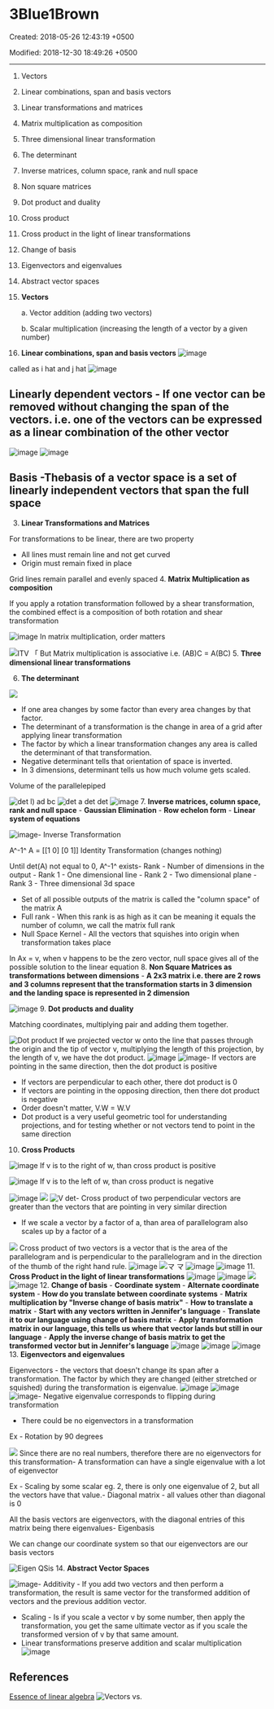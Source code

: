 # 3Blue1Brown

Created: 2018-05-26 12:43:19 +0500

Modified: 2018-12-30 18:49:26 +0500

---

1. Vectors

2. Linear combinations, span and basis vectors

3. Linear transformations and matrices

4. Matrix multiplication as composition

5. Three dimensional linear transformation

6. The determinant

7. Inverse matrices, column space, rank and null space

8. Non square matrices

9. Dot product and duality

10. Cross product

11. Cross product in the light of linear transformations

12. Change of basis

13. Eigenvectors and eigenvalues

14. Abstract vector spaces
1. **Vectors**

    a.  Vector addition (adding two vectors)

    b.  Scalar multiplication (increasing the length of a vector by a given number)

2. **Linear combinations, span and basis vectors**
![image](media/3Blue1Brown-image1.png)

called as i hat and j hat
![image](media/3Blue1Brown-image2.png)

## Linearly dependent vectors - If one vector can be removed without changing the span of the vectors. i.e. one of the vectors can be expressed as a linear combination of the other vector

![image](media/3Blue1Brown-image3.png)
![image](media/3Blue1Brown-image4.png)

## Basis -**The**basis of a vector space is a set of linearly independent vectors that span the full space

3. **Linear Transformations and Matrices**

For transformations to be linear, there are two property

- All lines must remain line and not get curved
- Origin must remain fixed in place

Grid lines remain parallel and evenly spaced
4.  **Matrix Multiplication as composition**

If you apply a rotation transformation followed by a shear transformation, the combined effect is a composition of both rotation and shear transformation

![image](media/3Blue1Brown-image5.png)
In matrix multiplication, order matters

![ITV 「 ](media/3Blue1Brown-image6.png)
But Matrix multiplication is associative i.e. (AB)C = A(BC)
5.  **Three dimensional linear transformations**

6. **The determinant**

![](media/3Blue1Brown-image7.png)

- If one area changes by some factor than every area changes by that factor.
- The determinant of a transformation is the change in area of a grid after applying linear transformation
- The factor by which a linear transformation changes any area is called the determinant of that transformation.
- Negative determinant tells that orientation of space is inverted.
- In 3 dimensions, determinant tells us how much volume gets scaled.

Volume of the parallelepiped

![det l) ad bc ](media/3Blue1Brown-image8.png)
![det a det det ](media/3Blue1Brown-image9.png)
![image](media/3Blue1Brown-image10.png)
7.  **Inverse matrices, column space, rank and null space**
    -   **Gaussian Elimination**
    -   **Row echelon form**
    -   **Linear system of equations**

![image](media/3Blue1Brown-image11.png)-   Inverse Transformation

A^-1^ A = [[1 0] [0 1]] Identity Transformation (changes nothing)

Until det(A) not equal to 0, A^-1^ exists-   Rank - Number of dimensions in the output
    -   Rank 1 - One dimensional line
    -   Rank 2 - Two dimensional plane
    -   Rank 3 - Three dimensional 3d space

- Set of all possible outputs of the matrix is called the "column space" of the matrix A
- Full rank - When this rank is as high as it can be meaning it equals the number of column, we call the matrix full rank
- Null Space Kernel - All the vectors that squishes into origin when transformation takes place

In Ax = v, when v happens to be the zero vector, null space gives all of the possible solution to the linear equation
8.  **Non Square Matrices as transformations between dimensions**
    -   **A 2x3 matrix i.e. there are 2 rows and 3 columns represent that the transformation starts in 3 dimension and the landing space is represented in 2 dimension**

![image](media/3Blue1Brown-image12.png)
9.  **Dot products and duality**

Matching coordinates, multiplying pair and adding them together.

![Dot product ](media/3Blue1Brown-image13.png)
If we projected vector w onto the line that passes through the origin and the tip of vector v, multiplying the length of this projection, by the length of v, we have the dot product.
![image](media/3Blue1Brown-image14.png)
![image](media/3Blue1Brown-image15.png)-   If vectors are pointing in the same direction, then the dot product is positive

- If vectors are perpendicular to each other, there dot product is 0
- If vectors are pointing in the opposing direction, then there dot product is negative
- Order doesn't matter, V.W = W.V
- Dot product is a very useful geometric tool for understanding projections, and for testing whether or not vectors tend to point in the same direction

10. **Cross Products**

![image](media/3Blue1Brown-image16.png)
If v is to the right of w, than cross product is positive

![image](media/3Blue1Brown-image17.png)
If v is to the left of w, than cross product is negative

![image](media/3Blue1Brown-image18.png)
![](media/3Blue1Brown-image19.png)
![V det ](media/3Blue1Brown-image20.png)-   Cross product of two perpendicular vectors are greater than the vectors that are pointing in very similar direction

- If we scale a vector by a factor of a, than area of parallelogram also scales up by a factor of a

![](media/3Blue1Brown-image21.png)
Cross product of two vectors is a vector that is the area of the parallelogram and is perpendicular to the parallelogram and in the direction of the thumb of the right hand rule.
![image](media/3Blue1Brown-image22.png)
![マ マ ](media/3Blue1Brown-image23.png)
![image](media/3Blue1Brown-image24.png)
![image](media/3Blue1Brown-image25.png)
11. **Cross Product in the light of linear transformations**
![image](media/3Blue1Brown-image26.png)
![image](media/3Blue1Brown-image27.png)
![](media/3Blue1Brown-image28.png)
![image](media/3Blue1Brown-image29.png)
12. **Change of basis**
    -   **Coordinate system**
    -   **Alternate coordinate system**
    -   **How do you translate between coordinate systems**
    -   **Matrix multiplication by "Inverse change of basis matrix"**
    -   **How to translate a matrix**
        -   **Start with any vectors written in Jennifer's language**
        -   **Translate it to our language using change of basis matrix**
        -   **Apply transformation matrix in our language, this tells us where that vector lands but still in our language**
        -   **Apply the inverse change of basis matrix to get the transformed vector but in Jennifer's language**
![image](media/3Blue1Brown-image30.png)
![image](media/3Blue1Brown-image31.png)
![image](media/3Blue1Brown-image32.png)
13. **Eigenvectors and eigenvalues**

Eigenvectors - the vectors that doesn't change its span after a transformation. The factor by which they are changed (either stretched or squished) during the transformation is eigenvalue.
![image](media/3Blue1Brown-image33.png)
![image](media/3Blue1Brown-image34.png)
![image](media/3Blue1Brown-image35.png)-   Negative eigenvalue corresponds to flipping during transformation

- There could be no eigenvectors in a transformation

Ex - Rotation by 90 degrees

![](media/3Blue1Brown-image36.png)
Since there are no real numbers, therefore there are no eigenvectors for this transformation-   A transformation can have a single eigenvalue with a lot of eigenvector

Ex - Scaling by some scalar eg. 2, there is only one eigenvalue of 2, but all the vectors have that value.-   Diagonal matrix - all values other than diagonal is 0

All the basis vectors are eigenvectors, with the diagonal entries of this matrix being there eigenvalues-   Eigenbasis

We can change our coordinate system so that our eigenvectors are our basis vectors

![Eigen QSis ](media/3Blue1Brown-image37.png)
14. **Abstract Vector Spaces**

![image](media/3Blue1Brown-image38.png)-   Additivity - If you add two vectors and then perform a transformation, the result is same vector for the transformed addition of vectors and the previous addition vector.

- Scaling - Is if you scale a vector v by some number, then apply the transformation, you get the same ultimate vector as if you scale the transformed version of v by that same amount.
- Linear transformations preserve addition and scalar multiplication
![image](media/3Blue1Brown-image39.png)

## References

[Essence of linear algebra](https://www.youtube.com/playlist?list=PLZHQObOWTQDPD3MizzM2xVFitgF8hE_ab)
![Vectors vs. ](media/3Blue1Brown-image40.jpg)
